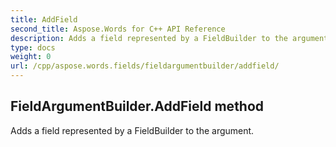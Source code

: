 ```yaml
---
title: AddField
second_title: Aspose.Words for C++ API Reference
description: Adds a field represented by a FieldBuilder to the argument. 
type: docs
weight: 0
url: /cpp/aspose.words.fields/fieldargumentbuilder/addfield/
---
```

## FieldArgumentBuilder.AddField method


Adds a field represented by a FieldBuilder to the argument. 

